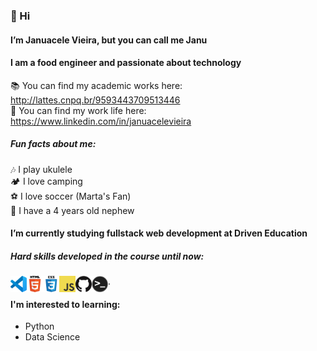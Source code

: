 ### 👋 Hi 

#### I’m Januacele Vieira, but you can call me Janu

#### I am a food engineer and passionate about technology
:books: You can find my academic works here: http://lattes.cnpq.br/9593443709513446
<br>:briefcase: You can find my work life here: https://www.linkedin.com/in/januacelevieira


##### Fun facts about me:
:notes: I play ukulele
<br>:camping: I love camping 
<br>:soccer:  I love soccer (Marta's Fan)
<br>:child: I have a 4 years old nephew

#### I’m currently studying fullstack web development at Driven Education
##### Hard skills developed in the course until now:
<img align="left" alt="Visual Studio Code" width="26px" src="https://raw.githubusercontent.com/github/explore/80688e429a7d4ef2fca1e82350fe8e3517d3494d/topics/visual-studio-code/visual-studio-code.png" />
<img align="left" alt="HTML5" width="26px" src="https://raw.githubusercontent.com/github/explore/80688e429a7d4ef2fca1e82350fe8e3517d3494d/topics/html/html.png"/>
<img align="left" alt="CSS3" width="26px" src="https://raw.githubusercontent.com/github/explore/80688e429a7d4ef2fca1e82350fe8e3517d3494d/topics/css/css.png" />
<img align="left" alt="JavaScript" width="26px" src="https://raw.githubusercontent.com/github/explore/80688e429a7d4ef2fca1e82350fe8e3517d3494d/topics/javascript/javascript.png" />
<img align="left" alt="GitHub" width="26px" src="https://raw.githubusercontent.com/github/explore/78df643247d429f6cc873026c0622819ad797942/topics/github/github.png" />
<img align="left" alt="Terminal" width="26px" src="https://raw.githubusercontent.com/github/explore/80688e429a7d4ef2fca1e82350fe8e3517d3494d/topics/terminal/terminal.png" />.


#### I'm interested to learning:
- Python
- Data Science





<!---
Januacele/Januacele is a ✨ special ✨ repository because its `README.md` (this file) appears on your GitHub profile.
You can click the Preview link to take a look at your changes.
--->
